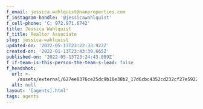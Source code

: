 ```yaml
---
f_email: jessica.wahlquist@nanproperties.com
f_instagram-handle: '@jessicawahlquist'
f_cell-phone: 'C: 972.971.6742'
title: Jessica Wahlquist
f_title: Realtor Associate
slug: jessica-wahlquist
updated-on: '2022-05-13T23:22:33.922Z'
created-on: '2022-01-13T23:43:39.665Z'
published-on: '2022-05-13T23:24:43.089Z'
f_if-team-is-this-person-the-team-s-lead: false
f_headshot:
  url: >-
    /assets/external/627ee8376ce25dc9b10e38b2_17d6cbc4352cd232cf27e5922c8eed83.jpeg
  alt: null
layout: '[agents].html'
tags: agents
---
```



